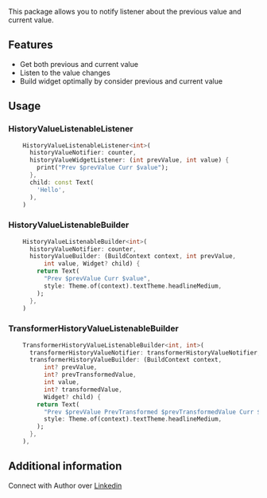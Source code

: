 This package allows you to notify listener about the previous value and current value.

## Features
* Get both previous and current value
* Listen to the value changes
* Build widget optimally by consider previous and current value


## Usage

### HistoryValueListenableListener
```dart
    HistoryValueListenableListener<int>(
      historyValueNotifier: counter,
      historyValueWidgetListener: (int prevValue, int value) {
        print("Prev $prevValue Curr $value");
      },
      child: const Text(
        'Hello',
      ),
    )
```

### HistoryValueListenableBuilder
```dart
    HistoryValueListenableBuilder<int>(
      historyValueNotifier: counter,
      historyValueBuilder: (BuildContext context, int prevValue,
          int value, Widget? child) {
        return Text(
          "Prev $prevValue Curr $value",
          style: Theme.of(context).textTheme.headlineMedium,
        );
      },
    )
```

### TransformerHistoryValueListenableBuilder
```dart
    TransformerHistoryValueListenableBuilder<int, int>(
      transformerHistoryValueNotifier: transformerHistoryValueNotifier,
      transformerHistoryValueBuilder: (BuildContext context,
          int? prevValue,
          int? prevTransformedValue,
          int value,
          int? transformedValue,
          Widget? child) {
        return Text(
          "Prev $prevValue PrevTransformed $prevTransformedValue Curr $value Transformed $transformedValue",
          style: Theme.of(context).textTheme.headlineMedium,
        );
      },
    ),
```

## Additional information

Connect with Author over [Linkedin](https://www.linkedin.com/in/abhishakkrmalviya/)
